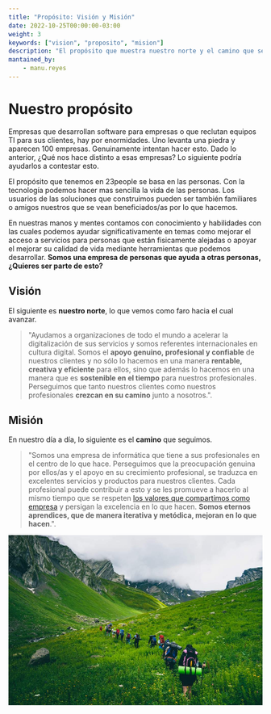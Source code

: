 ```yaml
---
title: "Propósito: Visión y Misión"
date: 2022-10-25T00:00:00-03:00
weight: 3
keywords: ["vision", "proposito", "mision"]
description: "El propósito que muestra nuestro norte y el camino que seguimos."
mantained_by:
    - manu.reyes
---
```


# Nuestro propósito

Empresas que desarrollan software para empresas o que reclutan equipos TI para sus clientes, hay por enormidades. Uno levanta una piedra y aparecen 100 empresas. Genuinamente intentan hacer esto. Dado lo anterior, ¿Qué nos hace distinto a esas empresas? Lo siguiente podría ayudarlos a contestar esto.

El propósito que tenemos en 23people se basa en las personas. Con la tecnología podemos hacer mas sencilla la vida de las personas. Los usuarios de las soluciones que construimos pueden ser también familiares o amigos nuestros que se vean beneficiados/as por lo que hacemos.

En nuestras manos y mentes contamos con conocimiento y habilidades con las cuales podemos ayudar significativamente en temas como mejorar el acceso a servicios para personas que están fisicamente alejadas o apoyar el mejorar su calidad de vida mediante herramientas que podemos desarrollar. **Somos una empresa de personas que ayuda a otras personas, ¿Quieres ser parte de esto?**

## Visión

El siguiente es **nuestro norte**, lo que vemos como faro hacia el cual avanzar.

> "Ayudamos a organizaciones de todo el mundo a acelerar la digitalización de sus servicios y somos referentes internacionales en cultura digital. Somos el **apoyo genuino, profesional y confiable** de nuestros clientes y no sólo lo hacemos en una manera **rentable, creativa y eficiente** para ellos, sino que además lo hacemos en una manera que es **sostenible en el tiempo** para nuestros profesionales. Perseguimos que tanto nuestros clientes como nuestros profesionales **crezcan en su camino** junto a nosotros.".

## Misión

En nuestro día a día, lo siguiente es el **camino** que seguimos.

> "Somos una empresa de informática que tiene a sus profesionales en el centro de lo que hace. Perseguimos que la preocupación genuina por ellos/as y el apoyo en su crecimiento profesional, se traduzca en excelentes servicios y productos para nuestros clientes. Cada profesional puede contribuir a esto y se les promueve a hacerlo al mismo tiempo que se respeten [los valores que compartimos como empresa](../values) y persigan la excelencia en lo que hacen. **Somos eternos aprendices, que de manera iterativa y metódica, mejoran en lo que hacen**.".

![purpose-image](./purpose.jpeg)
